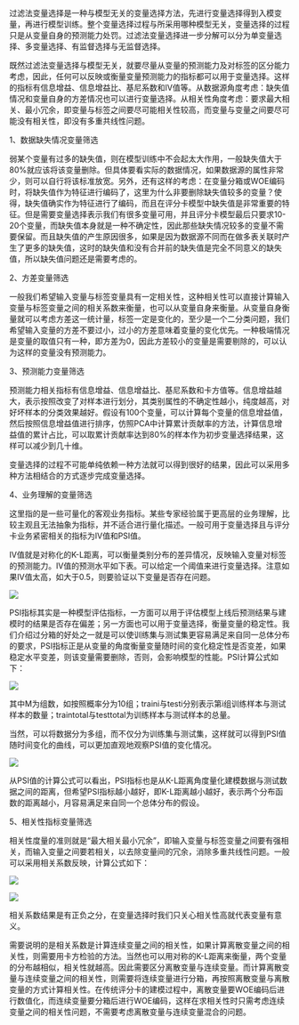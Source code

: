 过滤法变量选择是一种与模型无关的变量选择方法，先进行变量选择得到入模变量，再进行模型训练。整个变量选择过程与所采用哪种模型无关，变量选择的过程只是从变量自身的预测能力处罚。过滤法变量选择进一步分解可以分为单变量选择、多变量选择、有监督选择与无监督选择。

既然过滤法变量选择与模型无关，就要尽量从变量的预测能力及对标签的区分能力考虑，因此，任何可以反映或衡量变量预测能力的指标都可以用于变量选择。这样的指标有信息增益、信息增益比、基尼系数和IV值等。从数据源角度考虑：缺失值情况和变量自身的方差情况也可以进行变量选择。从相关性角度考虑：要求最大相关、最小冗余，即变量与标签之间要尽可能相关性较高，而变量与变量之间要尽可能没有相关性，即没有多重共线性问题。

1、数据缺失情况变量筛选

弱某个变量有过多的缺失值，则在模型训练中不会起太大作用，一般缺失值大于80%就应该将该变量删除。但具体要看实际的数据情况，如果数据源的属性非常少，则可以自行将该标准放宽。另外，还有这样的考虑：在变量分箱或WOE编码时，将缺失值作为特征进行编码了，这里为什么非要删除缺失值较多的变量？使得，缺失值确实作为特征进行了编码，而且在评分卡模型中缺失值是非常重要的特征。但是需要变量选择表示我们有很多变量可用，并且评分卡模型最后只要求10-20个变量，而缺失值本身就是一种不确定性，因此那些缺失情况较多的变量不需要保留。而且缺失值的产生原因很多，如果是因为数据源不同而在做多表关联时产生了更多的缺失值，这时的缺失值和没有合并前的缺失值是完全不同意义的缺失值，所以缺失值问题还是需要考虑的。

2、方差变量筛选

一般我们希望输入变量与标签变量具有一定相关性，这种相关性可以直接计算输入变量与标签变量之间的相关系数来衡量，也可以从变量自身来衡量。从变量自身衡量就可以考虑方差这一统计量，标签一定是变化的，至少是一个二分类问题，我们希望输入变量的方差不要过小，过小的方差意味着变量的变化优先。一种极端情况是变量的取值只有一种，即方差为0，因此方差较小的变量是需要剔除的，可以认为这样的变量没有预测能力。

3、预测能力变量筛选

预测能力相关指标有信息增益、信息增益比、基尼系数和卡方值等。信息增益越大，表示按照改变了对样本进行划分，其类别属性的不确定性越小，纯度越高，对好坏样本的分类效果越好。假设有100个变量，可以计算每个变量的信息增益值，然后按照信息增益值进行排序，仿照PCA中计算累计贡献率的方法，计算信息增益值的累计占比，可以取累计贡献率达到80%的样本作为初步变量选择结果，这样可以减少到几十维。

变量选择的过程不可能单纯依赖一种方法就可以得到很好的结果，因此可以采用多种方法相结合的方式逐步完成变量选择。

4、业务理解的变量筛选

这里指的是一些可量化的客观业务指标。某些专家经验属于更高层的业务理解，比较主观且无法抽象为指标，并不适合进行量化描述。一般可用于变量选择且与评分卡业务紧密相关的指标为IV值和PSI值。

IV值就是对称化的K-L距离，可以衡量类别分布的差异情况，反映输入变量对标签的预测能力。IV值的预测水平如下表。可以给定一个阈值来进行变量选择。注意如果IV值太高，如大于0.5，则要验证以下变量是否存在问题。

![](https://pic3.zhimg.com/80/v2-0abfeee45c0f0bb969ffe373f93828f2_720w.webp)

PSI指标其实是一种模型评估指标，一方面可以用于评估模型上线后预测结果与建模时的结果是否存在偏差；另一方面也可以用于变量选择，衡量变量的稳定性。我们介绍过分箱的好处之一就是可以使训练集与测试集更容易满足来自同一总体分布的要求，PSI指标正是从变量的角度衡量变量随时间的变化稳定性是否变差，如果稳定水平变差，则该变量需要删除，否则，会影响模型的性能。PSI计算公式如下：

![](https://pic3.zhimg.com/80/v2-086f2353fbdfe9b6d8f5e9c2d2ae8af6_720w.webp)

其中M为组数，如按照概率分为10组；traini与testi分别表示第i组训练样本与测试样本的数量；traintotal与testtotal为训练样本与测试样本的总量。

当然，可以将数据分为多组，而不仅分为训练集与测试集，这样就可以得到PSI值随时间变化的曲线，可以更加直观地观察PSI值的变化情况。

![](https://pic1.zhimg.com/80/v2-f465227caa88fb0293fd728a073196b0_720w.webp)

从PSI值的计算公式可以看出，PSI指标也是从K-L距离角度量化建模数据与测试数据之间的距离，但希望PSI指标越小越好，即K-L距离越小越好，表示两个分布函数的距离越小，月容易满足来自同一个总体分布的假设。

5、相关性指标变量筛选

相关性度量的准则就是“最大相关最小冗余”，即输入变量与标签变量之间要有强相关，而输入变量之间要若相关，以去除变量间的冗余，消除多重共线性问题。一般可以采用相关系数反映，计算公式如下：

![](https://pic2.zhimg.com/80/v2-1ac603e099c4562132cef3201aebac19_720w.webp)

![](https://pic4.zhimg.com/80/v2-90f5c6c951493e051985701d4e44eba7_720w.webp)

相关系数结果是有正负之分，在变量选择时我们只关心相关性高就代表变量有意义。

需要说明的是相关系数是计算连续变量之间的相关性，如果计算离散变量之间的相关性，则需要用卡方检验的方法。当然也可以用对称的K-L距离来衡量，两个变量的分布越相似，相关性就越高。因此需要区分离散变量与连续变量。而计算离散变量与连续变量之间的相关性，则需要将连续变量进行分箱，再按照离散变量与离散变量的方式计算相关性。在传统评分卡的建模过程中，离散变量要WOE编码后进行数值化，而连续变量要分箱后进行WOE编码，这样在求相关性时只需考虑连续变量之间的相关性问题，不需要考虑离散变量与连续变量混合的问题。

